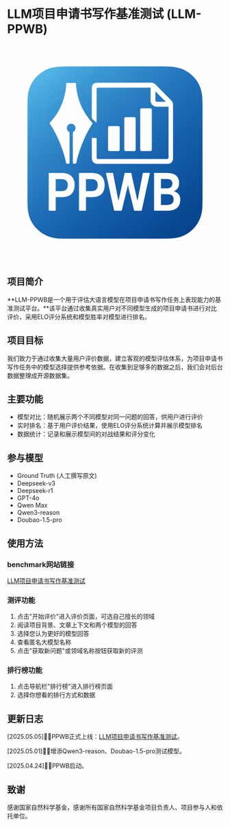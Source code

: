 # LLM项目申请书写作基准测试 (LLM-PPWB)

<img src=".\favicon.png" alt="favicon" style="zoom:50%;" />

## 项目简介

**LLM-PPWB是一个用于评估大语言模型在项目申请书写作任务上表现能力的基准测试平台。**该平台通过收集真实用户对不同模型生成的项目申请书进行对比评价，采用ELO评分系统和模型胜率对模型进行排名。

## 项目目标

我们致力于通过收集大量用户评价数据，建立客观的模型评估体系，为项目申请书写作任务中的模型选择提供参考依据。在收集到足够多的数据之后，我们会对后台数据整理成开源数据集。

## 主要功能

- 模型对比：随机展示两个不同模型对同一问题的回答，供用户进行评价
- 实时排名：基于用户评价结果，使用ELO评分系统计算并展示模型排名
- 数据统计：记录和展示模型间的对战结果和评分变化

## 参与模型

- Ground Truth (人工撰写原文)
- Deepseek-v3
- Deepseek-r1
- GPT-4o
- Qwen Max
- Qwen3-reason
- Doubao-1.5-pro

## 使用方法

### benchmark网站链接

[LLM项目申请书写作基准测试](http://8.140.232.135:54321/)

### 测评功能

1. 点击"开始评价"进入评价页面，可选自己擅长的领域
2. 阅读项目背景、文章上下文和两个模型的回答
3. 选择您认为更好的模型回答
4. 查看匿名大模型名称
5. 点击"获取新问题"或领域名称按钮获取新的评测

### 排行榜功能

1. 点击导航栏"排行榜"进入排行榜页面
2. 选择你想看的排行方式和数据

## 更新日志

[2025.05.05]🎯📢PPWB正式上线：[LLM项目申请书写作基准测试](http://8.140.232.135:54321/)。

[2025.05.01]🎯📢增添Qwen3-reason、Doubao-1.5-pro测试模型。

[2025.04.24]🎯📢PPWB启动。


## 致谢

感谢国家自然科学基金，感谢所有国家自然科学基金项目负责人、项目参与人和依托单位。
